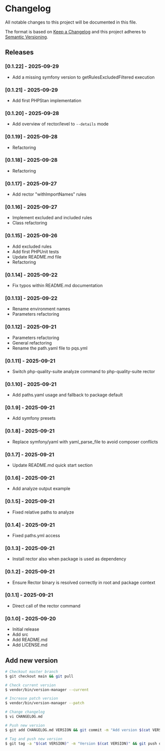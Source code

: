 # Changelog

All notable changes to this project will be documented in this file.

The format is based on [Keep a Changelog](http://keepachangelog.com/en/1.0.0/)
and this project adheres to [Semantic Versioning](http://semver.org/spec/v2.0.0.html).

## Releases

### [0.1.22] - 2025-09-29

* Add a missing symfony version to getRulesExcludedFiltered execution

### [0.1.21] - 2025-09-29

* Add first PHPStan implementation

### [0.1.20] - 2025-09-28

* Add overview of rector/level to `--details` mode

### [0.1.19] - 2025-09-28

* Refactoring

### [0.1.18] - 2025-09-28

* Refactoring

### [0.1.17] - 2025-09-27

* Add rector "withImportNames" rules

### [0.1.16] - 2025-09-27

* Implement excluded and included rules
* Class refactoring

### [0.1.15] - 2025-09-26

* Add excluded rules
* Add first PHPUnit tests
* Update README.md file
* Refactoring

### [0.1.14] - 2025-09-22

* Fix typos within README.md documentation

### [0.1.13] - 2025-09-22

* Rename environment names
* Parameters refactoring

### [0.1.12] - 2025-09-21

* Parameters refactoring
* General refactoring
* Rename the path.yaml file to pqs.yml

### [0.1.11] - 2025-09-21

* Switch php-quality-suite analyze command to php-quality-suite rector

### [0.1.10] - 2025-09-21

* Add paths.yaml usage and fallback to package default

### [0.1.9] - 2025-09-21

* Add symfony presets

### [0.1.8] - 2025-09-21

* Replace symfony/yaml with yaml_parse_file to avoid composer conflicts

### [0.1.7] - 2025-09-21

* Update README.md quick start section

### [0.1.6] - 2025-09-21

* Add analyze output example

### [0.1.5] - 2025-09-21

* Fixed relative paths to analyze

### [0.1.4] - 2025-09-21

* Fixed paths.yml access

### [0.1.3] - 2025-09-21

* Install rector also when package is used as dependency

### [0.1.2] - 2025-09-21

* Ensure Rector binary is resolved correctly in root and package context

### [0.1.1] - 2025-09-21

* Direct call of the rector command

### [0.1.0] - 2025-09-20

* Initial release
* Add src
* Add README.md
* Add LICENSE.md

## Add new version

```bash
# Checkout master branch
$ git checkout main && git pull

# Check current version
$ vendor/bin/version-manager --current

# Increase patch version
$ vendor/bin/version-manager --patch

# Change changelog
$ vi CHANGELOG.md

# Push new version
$ git add CHANGELOG.md VERSION && git commit -m "Add version $(cat VERSION)" && git push

# Tag and push new version
$ git tag -a "$(cat VERSION)" -m "Version $(cat VERSION)" && git push origin "$(cat VERSION)"
```
